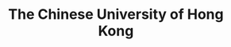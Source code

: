 ---
title: "The Chinese University of Hong Kong"
startdate: "2020-09-01"
enddate: "2024-07-31"
slug: "cuhk"
post: "B.Sc. in Computer Science"
image: "../../images/journey/cuhk.jpg"
logo: "../../images/journey/logo/cuhk-logo.png"
---